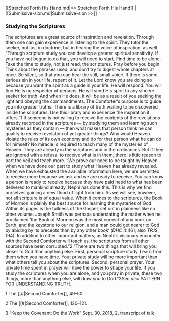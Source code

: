 [[Stretched Forth His Hand.md|<< Stretched Forth His Hand]]  |  [[Submissive-sion.md|Submissive-sion >>]]

### Studying the Scriptures
The scriptures are a great source of inspiration and revelation. Through them one can gain experience in listening to the spirit. They tutor the seeker, not just in doctrine, but in hearing the voice of inspiration, as well. “Through scripture study you can develop a greater spiritual sensitivity. If you have not begun to do that, you will need to start. Find time to be alone. Take the time to study, not just read, the scriptures. Pray before you begin. Think about the phrases used, and don’t try to digest whole chapters at once. Be silent, so that you can hear the still, small voice. If there is some serious sin in your life, repent of it. Let the Lord know you are doing so because you want the spirit as a guide in your life. He will respond. You will find He is no respecter of persons. He will send His spirit to any sincere seeker for truth. And when He does, it will be as a result of you seeking the light and obeying the commandments. The Comforter’s purpose is to guide you into greater truths. There is a library of truth waiting to be discovered inside the scriptures. Use this library and experience the inspiration it offers.”1 If someone is not willing to receive the contents of the revelations already recorded in the scriptures — by studying them and learning such mysteries as they contain — then what makes that person think he can qualify to receive revelation of yet greater things? Why would Heaven violate the rules of its own economy and do for that person what he can do for himself? No miracle is required to teach many of the mysteries of Heaven. They are already in the scriptures and in the ordinances. But if they are ignored with a refusal to receive what is in them, there is little reason to part the veil and teach more. “We prove our need to be taught by Heaven when we have done our part to study what Heaven has already revealed. When we have exhausted the available information here, we are permitted to receive more because we ask and we are ready to receive. You can know a person is ready to receive because they have paid heed to what has been delivered to mankind already. Nephi has done this. This is why we find ourselves gaining a new flood of light from him. As we will see, however, not all scripture is of equal value. When it comes to the scriptures, the Book of Mormon is plainly the best source for learning the mysteries of God. Within its pages is the fullness of the Gospel, set out in plainness like no other volume. Joseph Smith was perhaps understating the matter when he proclaimed ‘the Book of Mormon was the most correct of any book on Earth, and the keystone to our religion, and a man could get nearer to God by abiding by its precepts than by any other book’ (*DHC* 4:461; also *TPJS*, 194). In addition to other important matters, as Nephi’s visionary encounter with the Second Comforter will teach us, the scriptures from all other sources have been corrupted.”2 “There are two things that will bring you closer to God than anything else. First, personal scripture study. Learn from them when you have time. Your private study will be more important than what others tell you about the scriptures. Second, personal prayer. Your private time spent in prayer will have the power to shape your life. If you study the scriptures when you are alone, and you pray in private, these two things, more than anything else, will draw you to God.”3*See also* PATTERN FOR UNDERSTANDING TRUTH.



1 The [[#|Second Comforter]], 49–50.


2 The [[#|Second Comforter]], 120–121.


3 “Keep the Covenant: Do the Work” Sept. 30, 2018, 2, transcript of talk